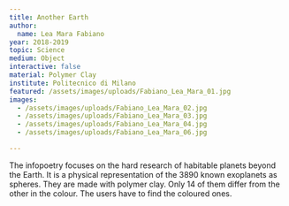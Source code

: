 ```yaml
---
title: Another Earth
author:
  name: Lea Mara Fabiano
year: 2018-2019
topic: Science
medium: Object
interactive: false
material: Polymer Clay
institute: Politecnico di Milano
featured: /assets/images/uploads/Fabiano_Lea_Mara_01.jpg
images:
  - /assets/images/uploads/Fabiano_Lea_Mara_02.jpg
  - /assets/images/uploads/Fabiano_Lea_Mara_03.jpg
  - /assets/images/uploads/Fabiano_Lea_Mara_04.jpg
  - /assets/images/uploads/Fabiano_Lea_Mara_06.jpg

---
```

The infopoetry focuses on the hard research of habitable planets beyond the Earth. It is a physical representation of the 3890 known exoplanets as spheres. They are made with polymer clay. Only 14 of them differ from the other in the colour. The users have to find the coloured ones.
